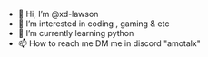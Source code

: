 - 👋 Hi, I’m @xd-lawson
- 👀 I’m interested in coding , gaming & etc
- 🌱 I’m currently learning python
- 📫 How to reach me DM me in discord "amotalx"
